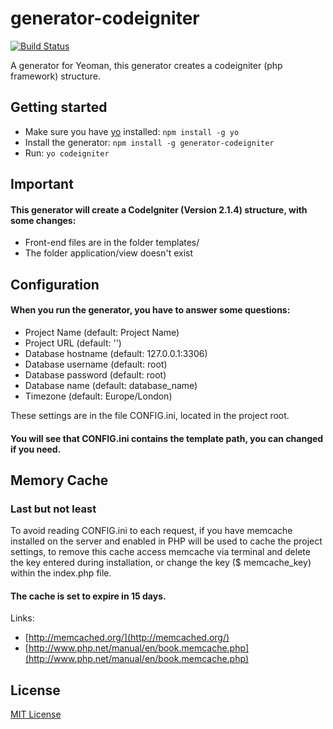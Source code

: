 # generator-codeigniter
[![Build Status](https://secure.travis-ci.org/homerjam/generator-codeigniter.png?branch=master)](https://travis-ci.org/homerjam/generator-codeigniter)

A generator for Yeoman, this generator creates a codeigniter (php framework) structure.

## Getting started
- Make sure you have [yo](https://github.com/yeoman/yo) installed:
    `npm install -g yo`
- Install the generator: `npm install -g generator-codeigniter`
- Run: `yo codeigniter`

## Important

#### This generator will create a CodeIgniter (Version 2.1.4) structure, with some changes:

- Front-end files are in the folder templates/
- The folder application/view doesn't exist

## Configuration

#### When you run the generator, you have to answer some questions:

- Project Name (default: Project Name)
- Project URL (default: '')
- Database hostname (default: 127.0.0.1:3306)
- Database username (default: root)
- Database password (default: root)
- Database name (default: database_name)
- Timezone (default: Europe/London)

These settings are in the file CONFIG.ini, located in the project root.

#### You will see that CONFIG.ini contains the template path, you can changed if you need.

## Memory Cache

### Last but not least

To avoid reading CONFIG.ini to each request, if you have memcache installed on the server and enabled in PHP will be used to cache the project settings, to remove this cache access memcache via terminal and delete the key entered during installation, or change the key ($ memcache_key) within the index.php file.

#### The cache is set to expire in 15 days.

Links:

- [http://memcached.org/](http://memcached.org/)
- [http://www.php.net/manual/en/book.memcache.php](http://www.php.net/manual/en/book.memcache.php)

## License
[MIT License](http://en.wikipedia.org/wiki/MIT_License)

